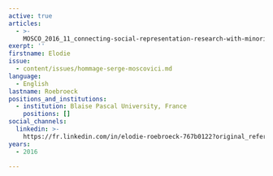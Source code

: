 ```yaml
---
active: true
articles:
  - >-
    MOSCO_2016_11_connecting-social-representation-research-with-minority-influence
exerpt: ''
firstname: Elodie
issue:
  - content/issues/hommage-serge-moscovici.md
language:
  - English
lastname: Roebroeck
positions_and_institutions:
  - institution: Blaise Pascal University, France
    positions: []
social_channels:
  linkedin: >-
    https://fr.linkedin.com/in/elodie-roebroeck-767b0122?original_referer=https%3A%2F%2Fwww.google.com%2F
years:
  - 2016

---
```

